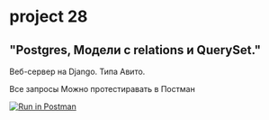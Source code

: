 project 28
=========
"Postgres, Модели с relations и QuerySet."
---------
Веб-сервер на Django. Типа Авито.

Все запросы Можно протестиравать в Постман

[![Run in Postman](https://run.pstmn.io/button.svg)](https://app.getpostman.com/run-collection/f46b53e58313210a38f8?action=collection%2Fimport)



